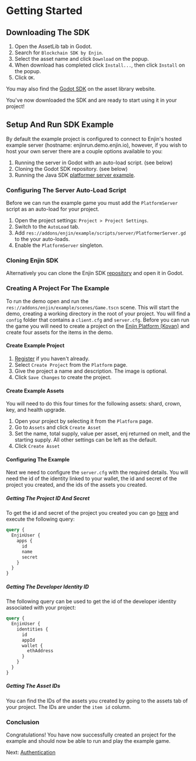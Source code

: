 # Getting Started

## Downloading The SDK

1. Open the AssetLib tab in Godot.
2. Search for `Blockchain SDK by Enjin`.
3. Select the asset name and click `Download` on the popup.
4. When download has completed click `Install...`, then click `Install` on the popup.
5. Click `OK`.

You may also find the [Godot SDK](https://godotengine.org/asset-library/asset/1968) on the asset library website.

You've now downloaded the SDK and are ready to start using it in your project!

## Setup And Run SDK Example

By default the example project is configured to connect to Enjin's hosted example server (hostname: enjinrun.demo.enjin.io), however, if you wish to host your own server there are a couple options available to you:

1. Running the server in Godot with an auto-load script. (see below)
2. Cloning the Godot SDK repository. (see below)
3. Running the Java SDK [platformer server example](https://github.com/enjin/enjin-java-sdk/tree/master/examples/platformer-server).

### Configuring The Server Auto-Load Script

Before we can run the example game you must add the `PlatformServer` script as an auto-load for your project.

1. Open the project settings: `Project > Project Settings`.
2. Switch to the `AutoLoad` tab.
3. Add `res://addons/enjin/example/scripts/server/PlatformerServer.gd` to the your auto-loads.
4. Enable the `PlatformServer` singleton.

### Cloning Enjin SDK

Alternatively you can clone the Enjin SDK [repository](https://github.com/enjin/enjin-godot-sdk) and open it in Godot.

### Creating A Project For The Example

To run the demo open and run the `res://addons/enjin/example/scenes/Game.tscn` scene. This will start the demo, creating a working directory in the root of your project. You will find a `config` folder that contains a `client.cfg` and `server.cfg`. Before you can run the game you will need to create a project on the [Enjin Platform (Kovan)](https://kovan.cloud.enjin.io) and create four assets for the items in the demo.

#### Create Example Project

1. [Register](https://kovan.cloud.enjin.io/signup) if you haven't already.
2. Select `Create Project` from the `Platform` page.
3. Give the project a name and description. The image is optional.
4. Click `Save Changes` to create the project.

#### Create Example Assets

You will need to do this four times for the following assets: shard, crown, key, and health upgrade.

1. Open your project by selecting it from the `Platform` page.
2. Go to `Assets` and click `Create Asset`
3. Set the name, total supply, value per asset, enj returned on melt, and the starting supply. All other settings can be left as the default.
4. Click `Create Asset`

#### Configuring The Example

Next we need to configure the `server.cfg` with the required details. You will need the id of the identity linked to your wallet, the id and secret of the project you created, and the ids of the assets you created.

##### Getting The Project ID And Secret

To get the id and secret of the project you created you can go [here](https://kovan.cloud.enjin.io/graphiql) and execute the following query:

```graphql
query {
  EnjinUser {
    apps {
      id
      name
      secret
    }
  }
}
```

##### Getting The Developer Identity ID

The following query can be used to get the id of the developer identity associated with your project:

```graphql
query {
  EnjinUser {
    identities {
      id
      appId
      wallet {
        ethAddress
      }
    }
  }
}
```

##### Getting The Asset IDs

You can find the IDs of the assets you created by going to the assets tab of your project. The IDs are under the `item id` column.

### Conclusion

Congratulations! You have now successfully created an project for the example and should now be able to run and play the example game.

Next: [Authentication](/docs/godot_authentication)
